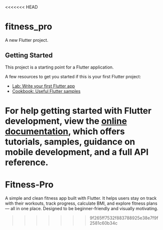 <<<<<<< HEAD
# fitness_pro

A new Flutter project.

## Getting Started

This project is a starting point for a Flutter application.

A few resources to get you started if this is your first Flutter project:

- [Lab: Write your first Flutter app](https://docs.flutter.dev/get-started/codelab)
- [Cookbook: Useful Flutter samples](https://docs.flutter.dev/cookbook)

For help getting started with Flutter development, view the
[online documentation](https://docs.flutter.dev/), which offers tutorials,
samples, guidance on mobile development, and a full API reference.
=======
# Fitness-Pro
A simple and clean fitness app built with Flutter. It helps users stay on track with their workouts, track progress, calculate BMI, and explore fitness plans — all in one place. Designed to be beginner-friendly and visually motivating.
>>>>>>> 9f265ff7532f883788925e38e7f9f2581c60b34c
